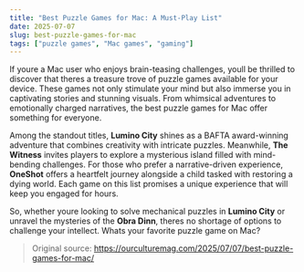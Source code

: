 ```yaml
---
title: "Best Puzzle Games for Mac: A Must-Play List"
date: 2025-07-07
slug: best-puzzle-games-for-mac
tags: ["puzzle games", "Mac games", "gaming"]
---
```


If youre a Mac user who enjoys brain-teasing challenges, youll be thrilled to discover that theres a treasure trove of puzzle games available for your device. These games not only stimulate your mind but also immerse you in captivating stories and stunning visuals. From whimsical adventures to emotionally charged narratives, the best puzzle games for Mac offer something for everyone.

Among the standout titles, **Lumino City** shines as a BAFTA award-winning adventure that combines creativity with intricate puzzles. Meanwhile, **The Witness** invites players to explore a mysterious island filled with mind-bending challenges. For those who prefer a narrative-driven experience, **OneShot** offers a heartfelt journey alongside a child tasked with restoring a dying world. Each game on this list promises a unique experience that will keep you engaged for hours.

So, whether youre looking to solve mechanical puzzles in **Lumino City** or unravel the mysteries of the **Obra Dinn**, theres no shortage of options to challenge your intellect. Whats your favorite puzzle game on Mac?
> Original source: https://ourculturemag.com/2025/07/07/best-puzzle-games-for-mac/